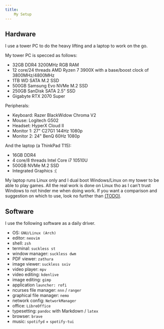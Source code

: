 ```yaml
---
title:
    My Setup
---
```


## Hardware

I use a tower PC to do the heavy lifting and a laptop to work on the go.

My tower PC is specced as follows:

- 32GB DDR4 3200MHz RGB RAM
- 12 core/24 threads AMD Ryzen 7 3900X with a base/boost clock of 3800MHz/4800MHz
- 1TB WD SATA M.2 SSD
- 500GB Samsung Evo NVMe M.2 SSD
- 250GB SanDisk SATA 2.5" SSD
- Gigabyte RTX 2070 Super

Peripherals:

- Keyboard: Razer BlackWidow Chroma V2
- Mouse: Logitech G502
- Headset: HyperX Cloud II
- Monitor 1: 27" C27G1 144Hz 1080p
- Monitor 2: 24" BenQ 60Hz 1080p

And the laptop (a ThinkPad T15):

- 16GB DDR4
- 4 core/8 threads Intel Core i7 10510U
- 500GB NVMe M.2 SSD
- Integrated Graphics :(

My laptop runs Linux only and I dual boot Windows/Linux on my tower
to be able to play games.  All the real work is done on Linux tho as
I can't trust Windows to not hinder me when doing work.  If you want
a comparison and suggestion on which to use, look no further than
[(TODO)](/html/todo.html).

## Software

I use the following software as a daily driver.

- OS: `GNU/Linux (Arch)`
- editor: `neovim`
- shell: `zsh`
- terminal: `suckless st`
- window manager: `suckless dwm`
- PDF viewer: `zathura`
- image viewer: `suckless sxiv`
- video player: `mpv`
- video editing: `kdenlive`
- image editing: `gimp`
- application `launcher: rofi`
- ncurses file manager: `nnn` / `ranger`
- graphical file manager: `nemo`
- network config: `NetworkManager`
- office: `LibreOffice`
- typesetting: `pandoc` with Markdown / `latex`
- browser: `brave`
- music: `spotifyd` + `spotify-tui`
